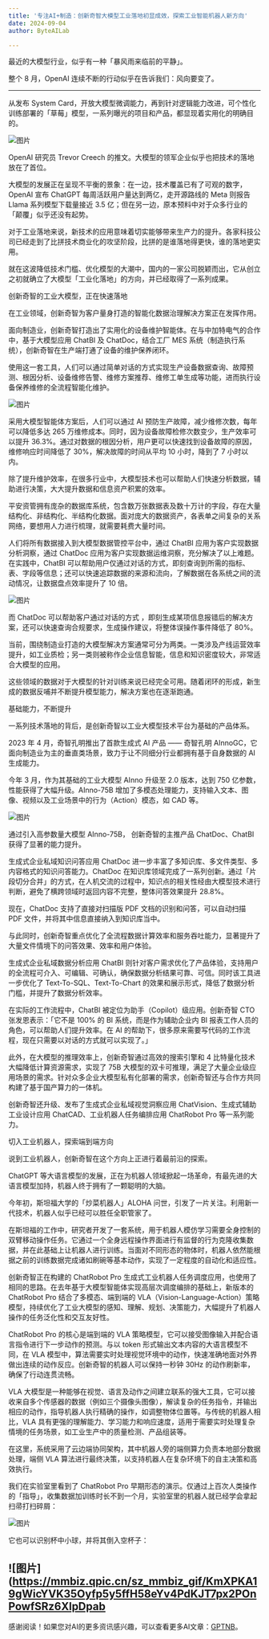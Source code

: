 ```yaml
---
title: '专注AI+制造：创新奇智大模型工业落地初显成效，探索工业智能机器人新方向'
date: 2024-09-04
author: ByteAILab

---
```


最近的大模型行业，似乎有一种「暴风雨来临前的平静」。

整个 8 月，OpenAI 连续不断的行动似乎在告诉我们：风向要变了。

---
从发布 System Card，开放大模型微调能力，再到针对逻辑能力改进，可个性化训练部署的「草莓」模型，一系列曝光的项目和产品，都显现着实用化的明确目的。

![图片](https://mmbiz.qpic.cn/sz_mmbiz_png/KmXPKA19gWicYVK35Oyfp5y5ffH58eYv44mnBEiaNftFhMvv9ibWDZZSNWzeSyoygAp2IKtsBGSbBOcOPibibwoic6CA/640?wx_fmt=png&amp;from=appmsg)

OpenAI 研究员 Trevor Creech 的推文。大模型的领军企业似乎也把技术的落地放在了首位。

大模型的发展正在呈现不平衡的景象：在一边，技术覆盖已有了可观的数字，OpenAI 宣布 ChatGPT 每周活跃用户量达到两亿，走开源路线的 Meta 则报告 Llama 系列模型下载量接近 3.5 亿；但在另一边，原本预料中对于众多行业的「颠覆」似乎还没有起势。

对于工业落地来说，新技术的应用意味着切实能够带来生产力的提升。各家科技公司已经走到了比拼技术商业化的攻坚阶段，比拼的是谁落地得更快，谁的落地更实用。

就在这波降低技术门槛、优化模型的大潮中，国内的一家公司脱颖而出，它从创立之初就确立了大模型「工业化落地」的方向，并已经取得了一系列成果。

创新奇智的工业大模型，正在快速落地

在工业领域，创新奇智为客户量身打造的智能化数据治理解决方案正在发挥作用。

面向制造业，创新奇智打造出了实用化的设备维护智能体。在与中加特电气的合作中，基于大模型应用 ChatBI 及 ChatDoc，结合工厂 MES 系统（制造执行系统），创新奇智在生产端打通了设备的维护保养闭环。

使用这一套工具，人们可以通过简单对话的方式实现生产设备数据查询、故障预测、根因分析、设备维修告警、维修方案推荐、维修工单生成等功能，进而执行设备保养维修的全流程智能化维护。

![图片](https://mmbiz.qpic.cn/sz_mmbiz_gif/KmXPKA19gWicYVK35Oyfp5y5ffH58eYv4yuAvBsaAMMwQndbciaBibGAicibZyjfxnm51sVNZr4Q0BoQ6mXQ6w6Yb3Q/640?wx_fmt=gif&amp;from=appmsg)

采用大模型智能体方案后，人们可以通过 AI 预防生产故障，减少维修次数，每年可以降低多达 265 万维修成本。同时，因为设备故障检修次数变少，生产效率可以提升 36.3%。通过对数据的根因分析，用户更可以快速找到设备故障的原因，维修响应时间降低了 30%，解决故障的时间从平均 10 小时，降到了 7 小时以内。

除了提升维护效率，在很多行业中，大模型技术也可以帮助人们快速分析数据，辅助进行决策，大大提升数据和信息资产积累的效率。

平安资管拥有庞杂的数据库系统，包含数万张数据表及数十万计的字段，存在大量结构化、非结构化、半结构化数据。面对庞大的数据资产，各表单之间复杂的关系网络，要想用人力进行梳理，就需要耗费大量时间。

人们将所有数据接入到大模型数据管控平台中，通过 ChatBI 应用为客户实现数据分析洞察，通过 ChatDoc 应用为客户实现数据运维洞察，充分解决了以上难题。在实践中，ChatBI 可以帮助用户仅通过对话的方式，即刻查询到所需的指标、表、字段等信息；还可以快速追踪数据的来源和流向，了解数据在各系统之间的流动情况，让数据盘点效率提升了 10 倍。

![图片](https://mmbiz.qpic.cn/sz_mmbiz_gif/KmXPKA19gWicYVK35Oyfp5y5ffH58eYv4IpWhn3SvwHZLjjY29FEecH6VeabgqsngzEd2icVemNmdxwbuefFH1Rw/640?wx_fmt=gif&amp;from=appmsg)

而 ChatDoc 可以帮助客户通过对话的方式 ，即刻生成某项信息报错后的解决方案，还可以快速查询合规要求，生成操作建议，将整体误操作事件降低了 80%。

当前，围绕制造业打造的大模型解决方案通常可分为两类。一类涉及产线运营效率提升，如工业质检；另一类则被称作企业信息智能，信息和知识密度较大，非常适合大模型的应用。

这些领域的数据对于大模型的针对训练来说已经完全可用。随着闭环的形成，新生成的数据反哺并不断提升模型能力，解决方案也在逐渐跑通。

基础能力，不断提升

一系列技术落地的背后，是创新奇智以工业大模型技术平台为基础的产品体系。

2023 年 4 月，奇智孔明推出了首款生成式 AI 产品 —— 奇智孔明 AInnoGC，它面向制造业为主的垂直类场景，致力于让不同细分行业都拥有基于自身数据的 AI 生成能力。

今年 3 月，作为其基础的工业大模型 AInno 升级至 2.0 版本，达到 750 亿参数，性能获得了大幅升级。AInno-75B 增加了多模态处理能力，支持输入文本、图像、视频以及工业场景中的行为（Action）模态，如 CAD 等。

![图片](https://mmbiz.qpic.cn/sz_mmbiz_png/KmXPKA19gWicYVK35Oyfp5y5ffH58eYv4Q6yzouKe7FbE8qKE6CiciaosBUkNDTHkgk2RySJiaINv8PBYkURS98xwg/640?wx_fmt=png&amp;from=appmsg)

通过引入高参数量大模型 AInno-75B， 创新奇智的主推产品 ChatDoc、ChatBI 获得了显著的能力提升。

生成式企业私域知识问答应用 ChatDoc 进一步丰富了多知识库、多文件类型、多内容格式的知识问答能力。ChatDoc 在知识库领域完成了一系列创新。通过「片段切分合并」的方式，在人机交流的过程中，知识点的相关性经由大模型技术进行判断，避免了横跨领域时返回内容不完整，整体问答效果提升 28.8%。

现在，ChatDoc 支持了直接对扫描版 PDF 文档的识别和问答，可以自动扫描 PDF 文件，并将其中信息直接纳入到知识库当中。

与此同时，创新奇智重点优化了全流程数据计算效率和服务吞吐能力，显著提升了大量文件情境下的问答效果、效率和用户体验。

生成式企业私域数据分析应用 ChatBI 则针对客户需求优化了产品体验，支持用户的全流程可介入、可编辑、可确认，确保数据分析结果可靠、可信。同时该工具进一步优化了 Text-To-SQL、Text-To-Chart 的效果和展示形式，降低了数据分析门槛，并提升了数据分析效率。

在实际的工作流程中，ChatBI 被定位为助手（Copilot）级应用。创新奇智 CTO 张发恩表示：「它不是 100% 的 BI 系统，而是作为辅助企业内 BI 报表工作人员的角色，可以帮助人们提升效率。在 AI 的帮助下，很多原来需要写代码的工作流程，现在只需要以对话的方式就可以实现了。」

此外，在大模型的推理效率上，创新奇智通过高效的搜索引擎和 4 比特量化技术大幅降低计算资源需求，实现了 75B 大模型的双卡可推理，满足了大量企业级应用场景的需求。针对众多企业大模型私有化部署的需求，创新奇智还与合作方共同构建了基于国产算力的一体机。

创新奇智还升级、发布了生成式企业私域视觉洞察应用 ChatVision、生成式辅助工业设计应用 ChatCAD、工业机器人任务编排应用 ChatRobot Pro 等一系列能力。

切入工业机器人，探索端到端方向

说到工业机器人，创新奇智在这个方向上正进行着最前沿的探索。

ChatGPT 等大语言模型的发展，正在为机器人领域掀起一场革命，有最先进的大语言模型加持，机器人终于拥有了一颗聪明的大脑。

今年初，斯坦福大学的「炒菜机器人」ALOHA 问世，引发了一片关注。利用新一代技术，机器人似乎已经可以胜任全职管家了。

在斯坦福的工作中，研究者开发了一套系统，用于机器人模仿学习需要全身控制的双臂移动操作任务。它通过一个全身远程操作界面进行有监督的行为克隆收集数据，并在此基础上让机器人进行训练。当面对不同形态的物体时，机器人依然能根据之前的训练数据完成诸如刷碗等基本动作，实现了一定程度的自动化和适应性。

创新奇智正在构建的 ChatRobot Pro 生成式工业机器人任务调度应用，也使用了相同的思路。在去年基于大模型智能体实现高层次调度编排的基础上，新版本的 ChatRobot Pro 结合了多模态、端到端的 VLA（Vision-Language-Action）策略模型，持续优化了工业大模型的感知、理解、规划、决策能力，大幅提升了机器人操作的任务泛化性和交互友好性。

ChatRobot Pro 的核心是端到端的 VLA 策略模型，它可以接受图像输入并配合语言指令进行下一步动作的预测。与以 token 形式输出文本内容的大语言模型不同，在 VLA 模型中，算法需要实时处理视觉环境中的动作，快速准确地面对外界做出连续的动作反应。创新奇智的机器人可以保持一秒钟 30Hz 的动作刷新率，确保了行动连贯流畅。

VLA 大模型是一种能够在视觉、语言及动作之间建立联系的强大工具，它可以接收来自多个传感器的数据（例如三个摄像头图像），解读复杂的任务指令，并输出相应的动作，指导机器人执行精确的操作，如调整物体位置等。与传统的机器人相比，VLA 具有更强的理解能力、学习能力和响应速度，适用于需要实时处理复杂情境的任务场景，如工业生产中的质量检测、产品组装等。

在这里，系统采用了云边端协同架构，其中机器人旁的端侧算力负责本地部分数据处理，端侧 VLA 算法进行最终决策，以支持机器人在复杂环境下的自主决策和高效执行。

我们在实验室里看到了 ChatRobot Pro 早期形态的演示。仅通过上百次人类操作的「指导」，收集数据加训练时长不到一个月，实验室里的机器人就已经学会拿起扫帚打扫碎屑：

![图片](https://mmbiz.qpic.cn/sz_mmbiz_gif/KmXPKA19gWicYVK35Oyfp5y5ffH58eYv4DvMCWLwhLOBEuHewOZXOkQbU9GBXJEnVgianHnFibD2dHbryNmxfg7Bg/640?wx_fmt=gif&amp;from=appmsg)

它也可以识别杯中小球，并将其倒入空杯子：

![图片](https://mmbiz.qpic.cn/sz_mmbiz_gif/KmXPKA19gWicYVK35Oyfp5y5ffH58eYv4PdKJT7px2POnPowfSRz6XlpDpab
---
感谢阅读！如果您对AI的更多资讯感兴趣，可以查看更多AI文章：[GPTNB](https://gptnb.com)。